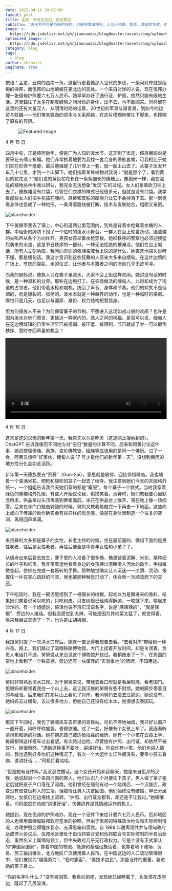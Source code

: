 ```yaml
---
date: 2025-04-18 20:03:00
layout: post
title: 孟定｜节日在这边，也在那边
subtitle: "泼水节不只是节庆的狂欢，也是制度缝隙里，人与人相遇、黏连、滞留的方式。这一切不止在孟定。"
image: >-
  https://cdn.jsdelivr.net/gh/jiaocuodai/blog@master/assets/img/uploads/02/02cover.png
optimized_image: >-
  https://cdn.jsdelivr.net/gh/jiaocuodai/blog@master/assets/img/uploads/02/02cover.png
category: blog
tags:
  - blog
author: chensisi
paginate: true
---
```


<div class="quote-box">
<p>
按语：孟定，云南的西南一角，这里行走着傣那人世代的步伐，一条河对岸就是缅甸的掸邦，而佤邦的山地蜿蜒在更北边的高处。一个来自对岸的人说，现在佤邦办理一张缅甸护照要六七万人民币。她早早办好了通行证、护照，依然只能有限地生活。这里锚住了太多在制度缝隙之间滑动的身体，出不去，也不敢回来。同样留在这里的还有大量汉人，从明清时期的屯垦，20世纪的军垦与知青潮，到如今的边贸与联姻——他们带来强劲的资本与关系网络，在这片模糊地带扎下脚来，也模糊了原有的界限。
</p>
</div>

  <figure>
          <img src="{{ page.image }}" alt="Featured image" class="post-cover" />
  </figure>

4 月 15 日

四月中旬，正是傣历新年，便是广为人知的泼水节。这天到了孟定，傣族舅妈说是要采花去缅寺祈福。她们非常执着地要为我找一套合身的傣族套裙，可我相比于她们实在形体干瘪瘪，最后勉强缝了几针穿上一套，就一起上山去了。从寨子出发开车几十公里，才到一个山脚下。她们指着某处植物对我说：“就是那个了，看到黄色的花花没？”她们说的黄色花花长在一条条细长的穗穗上，像稻米一样，藏在混乱的植物丛林中难以辨认，我完全无法想象“发现”它的过程。女人们拿着砍刀往上去了。傣族裙没有口袋，尽管它们衣襟的样式已经很多元，但就是没有口袋。我学着那些女人们把手机插在腰间，屏幕和皮肤的摩擦力让它不会掉落下去。那一刻觉得身体也变成了一种地形，一条滑落路线被打断，技术与皮肤贴合，粗粝又亲密。

![placeholder](https://cdn.jsdelivr.net/gh/jiaocuodai/blog@master/assets/img/uploads/02/02_01.jpeg)

下午舅舅带我去了镇上，中心街道两公里范围内，到处是背着水枪戴着水桶的人群。中缅街的牌坊下搭了一个临时的泼水小舞台，一群人在台上轮番跃动，湿漉漉的尖叫声从各个方向炸开。男孩女孩举着水枪穿梭。组织秩序的警察也必须迎接猛烈袭来的水流，这是节日秩序的一部分，一种无法拒绝的被淹没。他们在台上喊话，所有人立刻响应。我问向旁边的傣族亲戚台上说的是什么，她害羞地摆头说听不懂，那是缅甸话。我这才意识到这些狂舞的人原来大多来自缅甸。在这片边境的广场上，节庆的混乱、水的仪式，让他者与本籍者之间的流动几乎无迹可寻。

而我的舅妈说，傣族人只在寨子里泼水，大家不会上街这样欢闹。她讲这句话的时候，是一种温和的分界。那些在边境打工、在农场做活的缅甸人，此时却成为了街道的占领者。他们带着水枪和唱机，统治了声音、身体和节奏。他们的欢笑不是低调的，而是爆裂的、张扬的。泼水本就是一种越界的动作，也是一种临时的亲密。哪怕只是几天，也足以与国家、身份、权力结构短暂错身。

但为何傣族人不来？为何保留寨子的节制、不愿进入这场如战斗般的欢闹？也许是因为泼水对他们而言，更接近一种家内的、熟人之间的祝福。是否可以说，缅甸人在这边境城镇的日常生活早已被规训、被压低、被限制，节日就成了唯一可以颠倒秩序、暂时夺回声量的机会？<br>

<div style="text-align: center;">
<video controls width="100%" >
  <source src="{{ site.baseurl }}/assets/img/uploads/02/02video.mp4" type="video/mp4">
  你的浏览器不支持视频播放。
</video>
</div>

4 月 16 日

这天是这边汉傣的新年第一天。我原先以为是昨天（这是网上搜索到的）。ChatGPT 告诉我傣历不同地方对“空日”数量的计算不同。后来和阿黄讨论这件事，她说按理傣族、泰族、克伦佛教徒、缅族等应该用的是同一个佛历。过了一会，阿黄又惊呼“好家伙，缅甸人说 17 号才是他们的新年第一天”。没想到佛历的地方性分化会如此活跃。

新年第一天傣族要去“贡赛”（Gun-Sai），意思就是敬佛、迎接佛祖降临。我也端着一个装满米花、粑粑和旗帜的盆子一起去了缅寺。我注意到她们今天的衣服格外统一，一个姐姐告诉我今天她们穿的都是“寨服”，每个寨子一个款式。当时我穿着绿色的傣裙格外扎眼，有些人开始议论我，偷摸笑着。贡赛时，她们教我要心里默念所求，供品举过头顶再落到佛祖面前。米花在供品台上散开，落在地上像一场细雪。后来在寺门口敲击钟鼓的时候，舅妈又教我每敲完一下再击一下地面。这些向上或向下传递的动作确实会有些异样的信念感，像是在身体里制造一个往复的空洞，再用回声填满。

![placeholder](https://cdn.jsdelivr.net/gh/jiaocuodai/blog@master/assets/img/uploads/02/02_02.jpeg)

来贡赛的大多都是寨子的女性，长老主持的时候，坐在最前面的、佛祖下面的是男性老者、往后是女性老者，再往后便全是中青年女性和小孩子了。

从缅寺出来后要去放生，寨子里的人准备了很多桶，桶里装着泥鳅、米花、某种细长的叶子和纸币。我非常着迷地看着身边的女孩捧出泥鳅滑入河水的动作，手指微微卷起，仿佛在完成一套婉转的手舞。那种触觉确实让人沉迷——凉滑、灵动、像握住一片在掌心跳跃的河流，我也被那种触觉打动了，体会到一次顺流而下的交还。

下午吃饭时，我在一碗汤里捞到了一根细长的树根，起初以为是飘进来的香料，结果她们笑着说可以吃的，只吃树皮。只支树根已经炖得酥透，一咬就下来，嚼起来沙沙的。有一个姐姐说，傣话也说不清它汉语名字，说是“麻辣辣的”，“就是辣根”，旁边的人接话。但我没感觉到太辣，可能是因为其他菜太猛了，就觉得香。后来我尝试查询了一下，也许是山胡椒根。

4 月 17 日

我跟舅妈提了一次清水口岸后，她就一直记得我想要去看。“去看对岸”带给她一种兴奋。路上，我们路过了滇缅铁路博物馆，大门上挂着开放时间，却是关闭着，负责人电话打不通，舅舅说从来没见这个博物馆开放过。我稍微走了一下，在周围的空地上看到了一个铁皮棚，旁边还有一块废弃的“实验重地”的牌牌，不知用途。

![placeholder](https://cdn.jsdelivr.net/gh/jiaocuodai/blog@master/assets/img/uploads/02/02_03.jpeg)

舅妈非常熟悉清水口岸。对于舅舅来说，带我去看口岸就是看展销摊、看老国门。但舅妈却要领着我往一个山上去，这让我汉族的舅舅有些不耐烦。她的脚步带着目的与经验。后来我们在那片山上看见了对岸。我问舅妈去没去过那边，她说没有，她妈妈去过缅甸，去过很多地方，但她自己还没有红本本，她很想去泰国玩。

![placeholder](https://cdn.jsdelivr.net/gh/jiaocuodai/blog@master/assets/img/uploads/02/02_04.jpeg)

那天下午回程，我包了辆顺风车去市里的高铁站。司机不停地抽烟，我只好让窗户一直开着，风呼呼吹脑袋，昏昏欲睡。过了一会，好像有个女孩上车了。我逐渐听清司机和她的对话。她在抱怨自己被边检找茬的经历。她有一个小孩在云县上学，每周都得这样搭车过去看望。有次路过边检，尽管她有护照、出行证，却依然不被放行，她很愤怒。“遇到这种事不要吵，讲讲好话，你说你有小孩，他们也讲人情的。我也遇到好多你们这种情况了，有次一个大姐什么证件都没有，要带小孩去看病，讲讲好话……”司机打着哈哈。

“但是她有证件啊。”我没忍住插话。这个女孩开始和我聊天，她是来自佤邦的汉族，她说起另一个来自河南的男人，他们认识几个月便生下孩子，男人做了亲子鉴定后就把孩子户口落在了河南。他们曾经在缅甸有过一个烧烤店、一个汉堡店，政变没有改变佤邦人的生活，但疫情让男人决定回国。他们始终没有结婚，早已分居两地，女孩仍在边境线上流转。“护照、出行证全都有，却还是不让我过。”她嘟囔着。司机依然在劝她“讲讲好话”，仿佛边界是凭情绪运作的机关。

她提到，现在佤邦的护照难办，现在一个证件下来估计要六七万人民币。佤邦地区的人也使用着缅甸联邦政府签发的护照，但由于佤邦的特殊政治地位和实际控制情况，办理护照变得程序复杂、充满黑箱和腐败。自 1989 年脱离缅共并与缅甸政府达成停火协议后，佤邦地区便处于由佤邦联合党和佤邦联合军实际控制的半自治状态，虽然名义上属缅甸领土，但中央政府几乎无行政权力。它是个没有正式承认的“非国家国家”，靠着中国的物流、能源和基础设施活着，也靠着地下赌场、贸易、劳工输出维生，北方地区广泛使用着人民币。在中国这边的人口流动管理眼中，他们被视为“越境劳力”、“临时旅客”、“低技术边民”。那些证件的重量，装进她的孩子身上。

“你的名字叫什么？”没有被回答。我看向前座，发现她已经睡着了，头发搭在皮座边，隆起了几层波浪。
